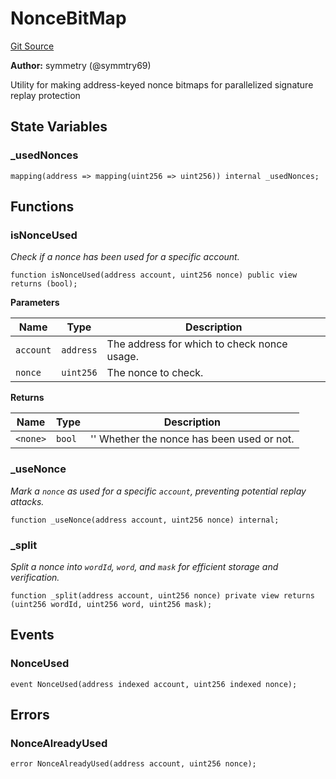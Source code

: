 # NonceBitMap
[Git Source](https://github.com/0xStation/groupos/blob/a8023d340c65e0d686ded288134361dc4f500ad5/src/lib/NonceBitMap.sol)

**Author:**
symmetry (@symmtry69)

Utility for making address-keyed nonce bitmaps for parallelized signature replay protection


## State Variables
### _usedNonces

```solidity
mapping(address => mapping(uint256 => uint256)) internal _usedNonces;
```


## Functions
### isNonceUsed

*Check if a nonce has been used for a specific account.*


```solidity
function isNonceUsed(address account, uint256 nonce) public view returns (bool);
```
**Parameters**

|Name|Type|Description|
|----|----|-----------|
|`account`|`address`|The address for which to check nonce usage.|
|`nonce`|`uint256`|The nonce to check.|

**Returns**

|Name|Type|Description|
|----|----|-----------|
|`<none>`|`bool`|'' Whether the nonce has been used or not.|


### _useNonce

*Mark a `nonce` as used for a specific `account`, preventing potential replay attacks.*


```solidity
function _useNonce(address account, uint256 nonce) internal;
```

### _split

*Split a nonce into `wordId`, `word`, and `mask` for efficient storage and verification.*


```solidity
function _split(address account, uint256 nonce) private view returns (uint256 wordId, uint256 word, uint256 mask);
```

## Events
### NonceUsed

```solidity
event NonceUsed(address indexed account, uint256 indexed nonce);
```

## Errors
### NonceAlreadyUsed

```solidity
error NonceAlreadyUsed(address account, uint256 nonce);
```


